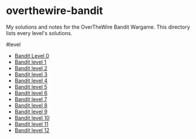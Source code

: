 # overthewire-bandit
My solutions and notes for the OverTheWire Bandit Wargame.
This directory lists every level's solutions.

#level
* [Bandit Level 0](level0/readme.md)
* [Bandit level 1](level1/readme.md)
* [Bandit level 2](level2/readme.md)
* [Bandit level 3](level3/readme.md)
* [Bandit level 4](level4/readme.md)
* [Bandit level 5](level5/readme.md)
* [Bandit level 6](level6/readme.md)
* [Bandit level 7](level7/readme.md)
* [Bandit level 8](level8/readme.md)
* [Bandit level 9](level9/readme.md)
* [Bandit level 10](level10/readme.md)
* [Bandit level 11](level11/readme.md)
* [Bandit level 12](level12/readme.md)
